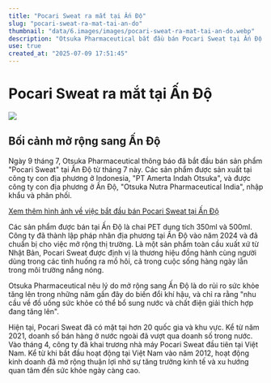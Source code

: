 ```yaml
---
title: "Pocari Sweat ra mắt tại Ấn Độ"
slug: "pocari-sweat-ra-mat-tai-an-do"
thumbnail: "data/6.images/images/pocari-sweat-ra-mat-tai-an-do.webp"
description: "Otsuka Pharmaceutical bắt đầu bán Pocari Sweat tại Ấn Độ từ tháng 7, lý do là biến đổi khí hậu làm tăng nhu cầu đồ uống bù nước."
use: true
created_at: "2025-07-09 17:51:45"
---
```


# Pocari Sweat ra mắt tại Ấn Độ

![](/images/20250709-00000067-zdn_mkt-000-1-view.webp)

## Bối cảnh mở rộng sang Ấn Độ

Ngày 9 tháng 7, Otsuka Pharmaceutical thông báo đã bắt đầu bán sản phẩm "Pocari Sweat" tại Ấn Độ từ tháng 7 này. Các sản phẩm được sản xuất tại công ty con địa phương ở Indonesia, "PT Amerta Indah Otsuka", và được công ty con địa phương ở Ấn Độ, "Otsuka Nutra Pharmaceutical India", nhập khẩu và phân phối.

[Xem thêm hình ảnh về việc bắt đầu bán Pocari Sweat tại Ấn Độ](https://image.itmedia.co.jp/l/im/business/articles/2507/09/l_sy_po_01.jpg#utm_source=yahoo_v3&utm_medium=feed&utm_campaign=20250709-067&utm_term=zdn_mkt-bus_all&utm_content=img)

Các sản phẩm được bán tại Ấn Độ là chai PET dung tích 350ml và 500ml. Công ty đã thành lập pháp nhân địa phương tại Ấn Độ vào năm 2024 và đã chuẩn bị cho việc mở rộng thị trường. Là một sản phẩm toàn cầu xuất xứ từ Nhật Bản, Pocari Sweat được định vị là thương hiệu đồng hành cùng người dùng trong các tình huống ra mồ hôi, cả trong cuộc sống hàng ngày lẫn trong môi trường nắng nóng.

Otsuka Pharmaceutical nêu lý do mở rộng sang Ấn Độ là do rủi ro sức khỏe tăng lên trong những năm gần đây do biến đổi khí hậu, và chỉ ra rằng "nhu cầu về đồ uống sức khỏe có thể bổ sung nước và chất điện giải thích hợp đang tăng lên".

Hiện tại, Pocari Sweat đã có mặt tại hơn 20 quốc gia và khu vực. Kể từ năm 2021, doanh số bán hàng ở nước ngoài đã vượt qua doanh số trong nước. Vào tháng 4, công ty đã khai trương nhà máy Pocari Sweat đầu tiên tại Việt Nam. Kể từ khi bắt đầu hoạt động tại Việt Nam vào năm 2012, hoạt động kinh doanh đã mở rộng thuận lợi nhờ sự tăng trưởng kinh tế và xu hướng quan tâm đến sức khỏe ngày càng cao.